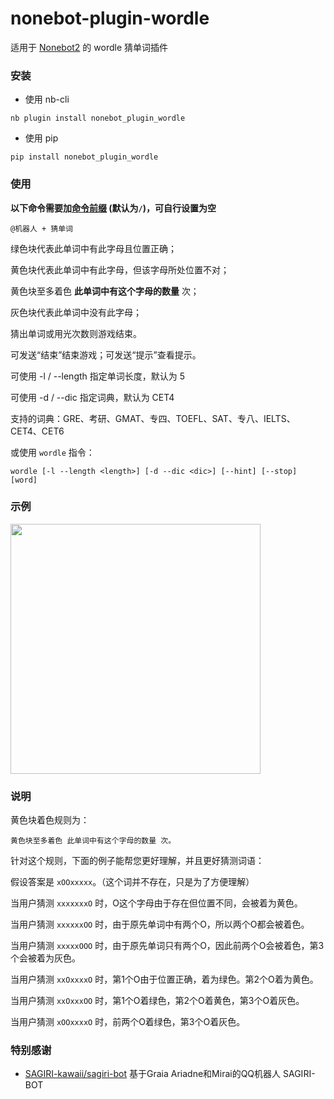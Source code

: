 # nonebot-plugin-wordle

适用于 [Nonebot2](https://github.com/nonebot/nonebot2) 的 wordle 猜单词插件


### 安装

- 使用 nb-cli

```
nb plugin install nonebot_plugin_wordle
```

- 使用 pip

```
pip install nonebot_plugin_wordle
```


### 使用

**以下命令需要加[命令前缀](https://nonebot.dev/docs/appendices/config#command-start-和-command-separator) (默认为`/`)，可自行设置为空**

```
@机器人 + 猜单词
```

绿色块代表此单词中有此字母且位置正确；

黄色块代表此单词中有此字母，但该字母所处位置不对；

黄色块至多着色 **此单词中有这个字母的数量** 次；

灰色块代表此单词中没有此字母；

猜出单词或用光次数则游戏结束。

可发送“结束”结束游戏；可发送“提示”查看提示。

可使用 -l / --length 指定单词长度，默认为 5

可使用 -d / --dic 指定词典，默认为 CET4

支持的词典：GRE、考研、GMAT、专四、TOEFL、SAT、专八、IELTS、CET4、CET6


或使用 `wordle` 指令：

```
wordle [-l --length <length>] [-d --dic <dic>] [--hint] [--stop] [word]
```


### 示例

<div align="left">
  <img src="https://s2.loli.net/2022/03/25/nuNRBUgy8KsEjiW.png" width="400" />
</div>


### 说明

黄色块着色规则为：

```
黄色块至多着色 此单词中有这个字母的数量 次。
```

针对这个规则，下面的例子能帮您更好理解，并且更好猜测词语：

假设答案是 `xOOxxxxx`。（这个词并不存在，只是为了方便理解）

当用户猜测 `xxxxxxxO` 时，O这个字母由于存在但位置不同，会被着为黄色。

当用户猜测 `xxxxxxOO` 时，由于原先单词中有两个O，所以两个O都会被着色。

当用户猜测 `xxxxxOOO` 时，由于原先单词只有两个O，因此前两个O会被着色，第3个会被着为灰色。

当用户猜测 `xxOxxxxO` 时，第1个O由于位置正确，着为绿色。第2个O着为黄色。

当用户猜测 `xxOxxxOO` 时，第1个O着绿色，第2个O着黄色，第3个O着灰色。

当用户猜测 `xOOxxxxO` 时，前两个O着绿色，第3个O着灰色。


### 特别感谢

- [SAGIRI-kawaii/sagiri-bot](https://github.com/SAGIRI-kawaii/sagiri-bot) 基于Graia Ariadne和Mirai的QQ机器人 SAGIRI-BOT
